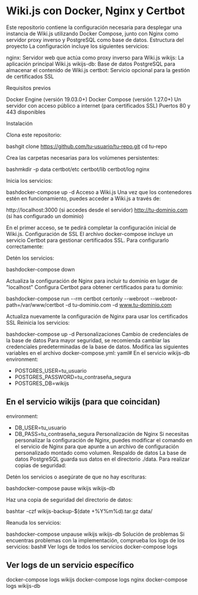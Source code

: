 # Wiki.js con Docker, Nginx y Certbot
Este repositorio contiene la configuración necesaria para desplegar una instancia de Wiki.js utilizando Docker Compose, junto con Nginx como servidor proxy inverso y PostgreSQL como base de datos.
Estructura del proyecto
La configuración incluye los siguientes servicios:

nginx: Servidor web que actúa como proxy inverso para Wiki.js
wikijs: La aplicación principal Wiki.js
wikijs-db: Base de datos PostgreSQL para almacenar el contenido de Wiki.js
certbot: Servicio opcional para la gestión de certificados SSL

Requisitos previos

Docker Engine (versión 19.03.0+)
Docker Compose (versión 1.27.0+)
Un servidor con acceso público a internet (para certificados SSL)
Puertos 80 y 443 disponibles

Instalación

Clona este repositorio:

bashgit clone https://github.com/tu-usuario/tu-repo.git
cd tu-repo

Crea las carpetas necesarias para los volúmenes persistentes:

bashmkdir -p data certbot/etc certbot/lib certbot/log nginx

Inicia los servicios:

bashdocker-compose up -d
Acceso a Wiki.js
Una vez que los contenedores estén en funcionamiento, puedes acceder a Wiki.js a través de:

http://localhost:3000 (si accedes desde el servidor)
http://tu-dominio.com (si has configurado un dominio)

En el primer acceso, se te pedirá completar la configuración inicial de Wiki.js.
Configuración de SSL
El archivo docker-compose incluye un servicio Certbot para gestionar certificados SSL. Para configurarlo correctamente:

Detén los servicios:

bashdocker-compose down

Actualiza la configuración de Nginx para incluir tu dominio en lugar de "localhost"
Configura Certbot para obtener certificados para tu dominio:

bashdocker-compose run --rm certbot certonly --webroot --webroot-path=/var/www/certbot -d tu-dominio.com -d www.tu-dominio.com

Actualiza nuevamente la configuración de Nginx para usar los certificados SSL
Reinicia los servicios:

bashdocker-compose up -d
Personalizaciones
Cambio de credenciales de la base de datos
Para mayor seguridad, se recomienda cambiar las credenciales predeterminadas de la base de datos. Modifica las siguientes variables en el archivo docker-compose.yml:
yaml# En el servicio wikijs-db
environment:
  - POSTGRES_USER=tu_usuario
  - POSTGRES_PASSWORD=tu_contraseña_segura
  - POSTGRES_DB=wikijs

## En el servicio wikijs (para que coincidan)
environment:
  - DB_USER=tu_usuario
  - DB_PASS=tu_contraseña_segura
Personalización de Nginx
Si necesitas personalizar la configuración de Nginx, puedes modificar el comando en el servicio de Nginx para que apunte a un archivo de configuración personalizado montado como volumen.
Respaldo de datos
La base de datos PostgreSQL guarda sus datos en el directorio ./data. Para realizar copias de seguridad:

Detén los servicios o asegúrate de que no hay escrituras:

bashdocker-compose pause wikijs wikijs-db

Haz una copia de seguridad del directorio de datos:

bashtar -czf wikijs-backup-$(date +%Y%m%d).tar.gz data/

Reanuda los servicios:

bashdocker-compose unpause wikijs wikijs-db
Solución de problemas
Si encuentras problemas con la implementación, comprueba los logs de los servicios:
bash# Ver logs de todos los servicios
docker-compose logs

## Ver logs de un servicio específico
docker-compose logs wikijs
docker-compose logs nginx
docker-compose logs wikijs-db

